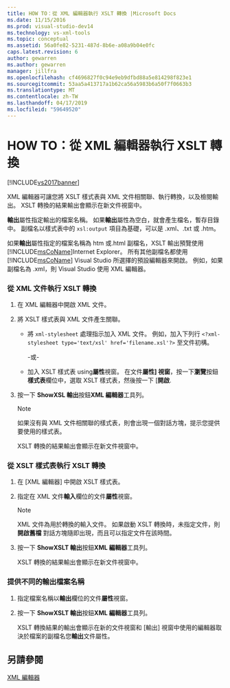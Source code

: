 ```yaml
---
title: HOW TO：從 XML 編輯器執行 XSLT 轉換 |Microsoft Docs
ms.date: 11/15/2016
ms.prod: visual-studio-dev14
ms.technology: vs-xml-tools
ms.topic: conceptual
ms.assetid: 56a0fe82-5231-487d-8b6e-a08a9b04e0fc
caps.latest.revision: 6
author: gewarren
ms.author: gewarren
manager: jillfra
ms.openlocfilehash: cf4696827f0c94e9eb9dfbd88a5e814298f823e1
ms.sourcegitcommit: 53aa5a413717a1b62ca56a5983b6a50f7f0663b3
ms.translationtype: MT
ms.contentlocale: zh-TW
ms.lasthandoff: 04/17/2019
ms.locfileid: "59649520"
---
```

# <a name="how-to-execute-an-xslt-transformation-from-the-xml-editor"></a>HOW TO：從 XML 編輯器執行 XSLT 轉換
[!INCLUDE[vs2017banner](../includes/vs2017banner.md)]

XML 編輯器可讓您將 XSLT 樣式表與 XML 文件相關聯、執行轉換，以及檢閱輸出。 XSLT 轉換的結果輸出會顯示在新文件視窗中。  
  
 **輸出**屬性指定輸出的檔案名稱。 如果**輸出**屬性為空白，就會產生檔名，暫存目錄中。 副檔名以樣式表中的 `xsl:output` 項目為基礎，可以是 .xml、.txt 或 .htm。  
  
 如果**輸出**屬性指定的檔案名稱為 htm 或.html 副檔名，XSLT 輸出預覽使用[!INCLUDE[msCoName](../includes/msconame-md.md)]Internet Explorer。 所有其他副檔名都使用 [!INCLUDE[msCoName](../includes/msconame-md.md)] Visual Studio 所選擇的預設編輯器來開啟。 例如，如果副檔名為 .xml，則 Visual Studio 使用 XML 編輯器。  
  
### <a name="to-execute-an-xslt-transformation-from-an-xml-document"></a>從 XML 文件執行 XSLT 轉換  
  
1.  在 XML 編輯器中開啟 XML 文件。  
  
2.  將 XSLT 樣式表與 XML 文件產生關聯。  
  
    -   將 `xml-stylesheet` 處理指示加入 XML 文件。 例如，加入下列行 `<?xml-stylesheet type='text/xsl' href='filename.xsl'?>` 至文件初構。  
  
         -或-  
  
    -   加入 XSLT 樣式表 using**屬性**視窗。 在文件**屬性] 視窗**，按一下**瀏覽**按鈕**樣式表**欄位中，選取 XSLT 樣式表，然後按一下 [**開啟**.  
  
3.  按一下  **ShowXSL 輸出**按鈕**XML 編輯器**工具列。  
  
    > [!NOTE]
    >  如果沒有與 XML 文件相關聯的樣式表，則會出現一個對話方塊，提示您提供要使用的樣式表。  
    >   
    >  XSLT 轉換的結果輸出會顯示在新文件視窗中。  
  
### <a name="to-execute-an-xslt-transformation-from-an-xslt-style-sheet"></a>從 XSLT 樣式表執行 XSLT 轉換  
  
1.  在 [XML 編輯器] 中開啟 XSLT 樣式表。  
  
2.  指定在 XML 文件**輸入**欄位的文件**屬性**視窗。  
  
    > [!NOTE]
    >  XML 文件為用於轉換的輸入文件。 如果啟動 XSLT 轉換時，未指定文件，則**開啟舊檔** 對話方塊隨即出現，而且可以指定文件在該時間。  
  
3.  按一下  **ShowXSLT 輸出**按鈕**XML 編輯器**工具列。  
  
     XSLT 轉換的結果輸出會顯示在新文件視窗中。  
  
### <a name="to-provide-a-different-output-file-name"></a>提供不同的輸出檔案名稱  
  
1.  指定檔案名稱以**輸出**欄位的文件**屬性**視窗。  
  
2.  按一下  **ShowXSLT 輸出**按鈕**XML 編輯器**工具列。  
  
     XSLT 轉換結果的輸出會顯示在新的文件視窗和 [輸出] 視窗中使用的編輯器取決於檔案的副檔名您**輸出**文件屬性。  
  
## <a name="see-also"></a>另請參閱  
 [XML 編輯器](../xml-tools/xml-editor.md)

